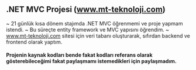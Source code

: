 ## .NET MVC Projesi (www.mt-teknoloji.com)

~ 21 günlük kısa dönem stajımda .NET MVC öğrenmemi ve proje yapmam istendi.
~ Bu süreçte entity framework ve MVC yapısını öğrendim.
~ www.mt-teknoloji.com sitesi için veri tabanı oluşturarak, sıfırdan backend ve frontend olarak yaptım.



#### Projenin kaynak kodları bende fakat kodları referans olarak gösterebileceğimi fakat paylaşmamı istemedikleri için paylaşmadım.
